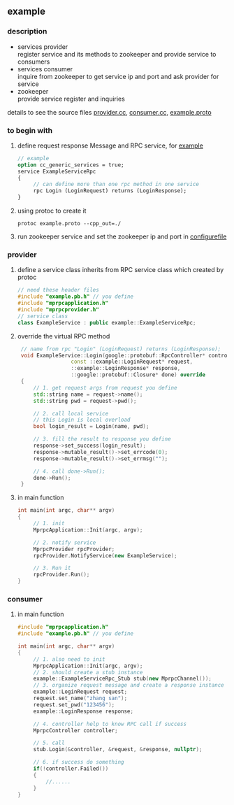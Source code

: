 ## example
### description
- services provider  
  register service and its methods to zookeeper and provide service to consumers
- services consumer  
  inquire from zookeeper to get service ip and port and ask provider for service
- zookeeper  
  provide service register and inquiries  

details to see the source files [provider.cc](./provider/provider.cc), [consumer.cc](./consumer/consumer.cc), [example.proto](./example.proto)


### to begin with
1. define request response Message and RPC service, for  [example](./example.proto) 
   ```proto
   // example
   option cc_generic_services = true;
   service ExampleServiceRpc
   {
        // can define more than one rpc method in one service
        rpc Login (LoginRequest) returns (LoginResponse);
   }
   ```
2. using protoc to create it
   ```shell
   protoc example.proto --cpp_out=./
   ```
3. run zookeeper service and set the zookeeper ip and port in [configurefile](../bin/eample.conf)

### provider

1. define a service class inherits from RPC service class which created by protoc  
   ```c++
   // need these header files
   #include "example.pb.h" // you define
   #include "mprpcapplication.h"
   #include "mprpcprovider.h"
   // service class
   class ExampleService : public example::ExampleServiceRpc;
   ```
2. override the virtual RPC method
   ```c++
    // name from rpc "Login" (LoginRequest) returns (LoginResponse);
    void ExampleService::Login(google::protobuf::RpcController* controller,
                    const ::example::LoginRequest* request,
                    ::example::LoginResponse* response,
                    ::google::protobuf::Closure* done) override
    {
        // 1. get request args from request you define
        std::string name = request->name();
        std::string pwd = request->pwd();

        // 2. call local service
        // this Login is local overload
        bool login_result = Login(name, pwd);

        // 3. fill the result to response you define
        response->set_success(login_result);
        response->mutable_result()->set_errcode(0);
        response->mutable_result()->set_errmsg("");

        // 4. call done->Run();
        done->Run();
    }
   ```
3. in main function
   ```c++
   int main(int argc, char** argv)
   {
        // 1. init
        MprpcApplication::Init(argc, argv);

        // 2. notify service
        MprpcProvider rpcProvider;
        rpcProvider.NotifyService(new ExampleService);

        // 3. Run it
        rpcProvider.Run();
   }
   ```
### consumer

1. in main function  
   ```c++
   #include "mprpcapplication.h"
   #include "example.pb.h" // you define

   int main(int argc, char** argv)
   {
        // 1. also need to init
        MprpcApplication::Init(argc, argv);
        // 2. should create a stub instance
        example::ExampleServiceRpc_Stub stub(new MprpcChannel());
        // 3. organize request message and create a response instance
        example::LoginRequest request;
        request.set_name("zhang san");
        request.set_pwd("123456");
        example::LoginResponse response;

        // 4. controller help to know RPC call if success
        MprpcController controller;

        // 5. call
        stub.Login(&controller, &request, &response, nullptr);

        // 6. if success do something
        if(!controller.Failed())
        {
            //......
        }
   }
   ```
